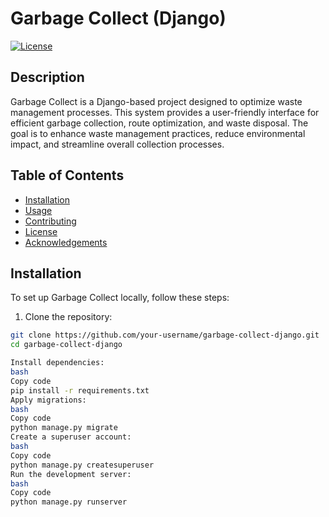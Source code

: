 # Garbage Collect (Django)

[![License](https://img.shields.io/badge/license-MIT-blue.svg)](LICENSE)

## Description

Garbage Collect is a Django-based project designed to optimize waste management processes. This system provides a user-friendly interface for efficient garbage collection, route optimization, and waste disposal. The goal is to enhance waste management practices, reduce environmental impact, and streamline overall collection processes.

## Table of Contents

- [Installation](#installation)
- [Usage](#usage)
- [Contributing](#contributing)
- [License](#license)
- [Acknowledgements](#acknowledgements)

## Installation

To set up Garbage Collect locally, follow these steps:

1. Clone the repository:

```bash
git clone https://github.com/your-username/garbage-collect-django.git
cd garbage-collect-django

Install dependencies:
bash
Copy code
pip install -r requirements.txt
Apply migrations:
bash
Copy code
python manage.py migrate
Create a superuser account:
bash
Copy code
python manage.py createsuperuser
Run the development server:
bash
Copy code
python manage.py runserver

